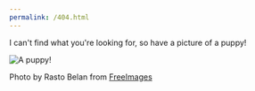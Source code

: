 ```yaml
---
permalink: /404.html
---
```


I can't find what you're looking for, so have a picture of a puppy!

![](//images/puppy.jpg "A puppy!")

Photo by Rasto Belan from [FreeImages](https://freeimages.com/)
